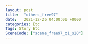```yaml
---
layout: post
title:  "others_free97"
date:   2021-12-26 04:00:00 +0000
categories: Etc
Tags: Story Etc
SceneCode: ["scene_free97_q1_s20"]
---
```


